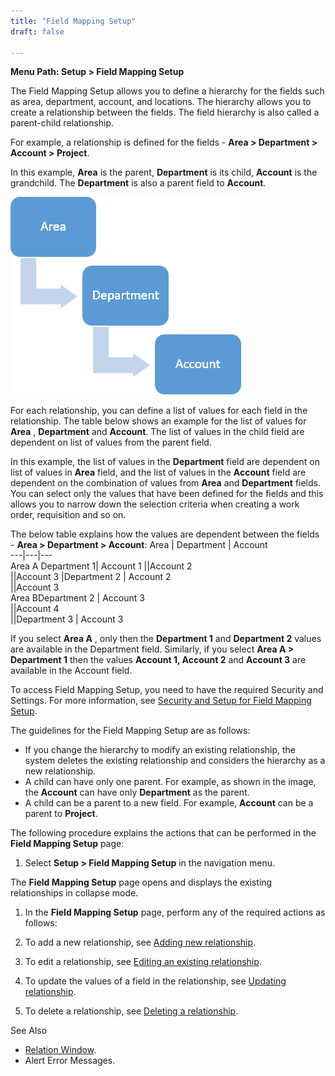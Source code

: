 ```yaml
---
title: "Field Mapping Setup"
draft: false

---
```

**Menu Path: Setup > Field Mapping Setup**

The Field Mapping Setup allows you to define a hierarchy for the fields such as area, department, account, and locations. The hierarchy allows you to create a relationship between the fields. The field hierarchy is also called a parent-child relationship.

For example, a relationship is defined for the fields - **Area > Department >
Account > Project**.

In this example, **Area** is the parent, **Department** is its child, **Account** is the grandchild. The **Department** is also a parent field to **Account**.

![](../assets/setup/image106.png)

For each relationship, you can define a list of values for each field in the relationship. The table below shows an example for the list of values for **Area** , **Department** and **Account**. The list of values in the child field are dependent on list of values from the parent field.

In this example, the list of values in the **Department** field are dependent on list of values in **Area** field, and the list of values in the **Account** field are dependent on the combination of values from **Area** and **Department** fields. You can select only the values that have been defined for the fields and this allows you to narrow down the selection criteria when creating a work order, requisition and so on.

The below table explains how the values are dependent between the fields -
**Area > Department > Account**:
Area | Department | Account  
---|---|---  
Area A  <td rowspan="3">Department 1|   Account 1 
||Account 2  
||Account 3  </td> 
|<td rowspan="2">Department 2 | Account 2  
||Account 3  
Area B<td rowspan="2">Department 2 |  Account 3  
||Account 4  
||Department 3 | Account 3 
  
If you select **Area A** , only then the **Department 1** and **Department 2** values are available in the Department field. Similarly, if you select **Area A > Department 1** then the values **Account 1, Account 2** and **Account 3** are available in the Account field.

To access Field Mapping Setup, you need to have the required Security and Settings. For more information, see [Security and Setup for Field Mapping Setup](Security-and-Settings-for-Field-Mapping-Setup.md).

The guidelines for the Field Mapping Setup are as follows:

  * If you change the hierarchy to modify an existing relationship, the system deletes the existing relationship and considers the hierarchy as a new relationship. 
  * A child can have only one parent. For example, as shown in the image, the **Account** can have only **Department** as the parent. 
  * A child can be a parent to a new field. For example, **Account** can be a parent to **Project**. 

The following procedure explains the actions that can be performed in the **Field Mapping Setup** page:

  1. Select **Setup > Field Mapping Setup** in the navigation menu. 

The **Field Mapping Setup** page opens and displays the existing relationships in collapse mode.

  1. In the **Field Mapping Setup** page, perform any of the required actions as follows:
  2. To add a new relationship, see [Adding new relationship](Adding-a-New-Relationship.md).

  1. To edit a relationship, see [Editing an existing relationship](Editing-an-Existing-Relationship.md).
  2. To update the values of a field in the relationship, see [Updating relationship](Updating-a-Relationship.md).
  3. To delete a relationship, see [Deleting a relationship](Deleting-a-Relationship.md).

See Also

  *  [Relation Window](Relation-Window.md).
  *  Alert Error Messages.

